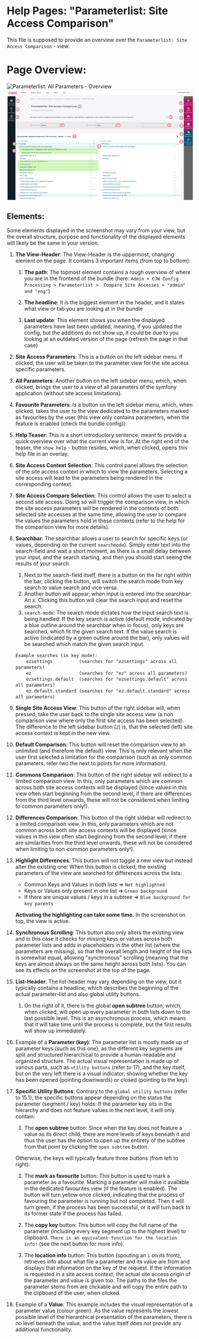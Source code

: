 # Help Pages: "Parameterlist: Site Access Comparison"

This file is supposed to provide an overview over the
`Parameterlist: Site Access Comparison` - view.

# Page Overview:

![Parameterlist: All Parameters - Overview](/bundles/cjwconfigprocessor/assets/images/param_view_site_access_compare_help.png)
![Parameterlist: All Parameters - Overview for Markdown](../../public/assets/images/param_view_site_access_compare_help.png)

## Elements:

Some elements displayed in the screenshot may vary from your view, but the overall structure,
purpose and functionality of the displayed elements will likely be the same in your version.

1. **The View-Header**:
   The View-Header is the uppermost, changing element on the page. It contains 3
   important items (from top to bottom):
   <br/>
    1. **The path**: The topmost element contains a rough overview of where you are
       in the frontend of the bundle (here: `Admin > CJW Config Processing > Parameterlist > 
       Compare Site Accesses > "admin" and "eng"`)

    2. **The headline**: It is the biggest element in the header, and it states what view
       or tab you are looking at in the bundle

    3. **Last update**: This element shows you when the displayed parameters have last been updated,
       meaning, if you updated the config, but the additions do not show up, it could be
       due to you looking at an outdated version of the page (refresh the page in that case)

2. **Site Access Parameters**:
   This is a button on the left sidebar menu. If clicked, the user will be taken to the
   parameter view for the site access specific parameters.

3. **All Parameters**:
   Another button on the left sidebar menu, which, when clicked, brings the user to a view
   of all parameters of the symfony application (without site access limitations).

4. **Favourite Parameters**:
   Is a button on the left sidebar menu, which, when clicked, takes the user to the
   view dedicated to the parameters marked as favourites by the user (this view only
   contains parameters, when the feature is enabled (check the bundle config)).

5. **Help Teaser**:
   This is a short introductory sentence, meant to provide a quick overview over what
   the current view is for. At the right end of the teaser, the `show help` - button
   resides, which, when clicked, opens this help file in an overlay.

6. **Site Access Context Selection**:
   This control panel allows the selection of the site access context in which to view the parameters. Selecting
   a site access will lead to the parameters being rendered in the corresponding context.

7. **Site Access Compare Selection**:
   This control allows the user to select a second site access. Doing so will trigger the comparison view,
   in which the site access parameters will be rendered in the contexts of both selected site accesses at the
   same time, allowing the user to compare the values the parameters hold in these contexts (refer to
   the help for the comparison view for more details).

8. **Searchbar**:
   The searchbar allows a user to search for specific keys (or values, depending on the current
   `searchmode`). Simply enter text into the search-field and wait a short moment, as
   there is a small delay between your input, and the search starting, and then you
   should start seeing the results of your search.

    1. Next to the search-field itself, there is a button on the far right within the bar,
       clicking the button, will switch the search mode from key search to value search and vice
       versa.
    2. Another button will appear, when input is entered into the searchbar: An `X`. Clicking
       this button will clear the search input and reset the search.
    3. `search-mode`: The search mode dictates how the input search text is being handled:
       If the key search is active (default mode, indicated by a blue outline around the searchbar when in focus),
       only keys are searched, which fit the given search text. If the value search is active
       (indicated by a green outline around the bar), only values will be searched which match the
       given search input.

    ```
   Example searches (in key mode):
        ezsettings          (searches for "ezsettings" across all parameters)
        ez                  (searches for "ez" across all parameters)
        ezsettings.default  (searches for "ezsettings.default" across all parameters)
        ez.default.standard (searches for "ez.default.standard" across all parameters) 
    ``` 
   
9. **Single Site Access View**:
    This button of the right sidebar will, when pressed, take the user back to the single site access
   view (a non comparison view where only the first site access has been selected). The difference to the
   left sidebar button (`2`) is, that the selected (left) site access context is kept in the new view.
   
10. **Default Comparison**:
    This button will reset the comparison view to an unlimited (and therefore the default) view.
    This is only relevant when the user first selected a limitation for the comparison (such as only
    common parameters, refer two the next to points for more information).
    
11. **Commons Comparison**:
    This button of the right sidebar will redirect to a limited comparison view. In this, only parameters
    which are common across both site access contexts will be displayed (since values in this view often start
    beginning from the second level, if there are differences from the third level onwards, these will not be
    considered when limiting to common parameters only!).
    
12. **Differences Comparison**:
    This button of the right sidebar will redirect to a limited comparison view. In this, only parameters
    which are not common across both site access contexts will be displayed (since values in this view often start
    beginning from the second level, if there are similarities from the third level onwards, these will not be
    considered when limiting to non-common parameters only!).

13. **Highlight Differences**:
    This button will not toggle a new view but instead alter the existing one: When this button is clicked, 
    the existing parameters of the view are searched for differences across the lists:
    
    - Common Keys and Values in both lists => `Not highlighted`
    - Keys or Values only present in one list => `Green background`
    - If there are unique values / keys in a subtree => `Blue background for key parents`

    **Activating the highlighting can take some time.** In the screenshot on top, the
    view is active.
    
14. **Synchronous Scrolling**:
    This button also only alters the existing view and in this case it checks for missing keys or values
    across both parameter lists and adds in placeholders in the other list (where the parameters are missing),
    so that the overall length and height of the lists is somewhat equal, allowing "synchronous" scrolling (meaning
    that the keys are almost always on the same height across both lists). You can see its effects on the screenshot 
    at the top of the page.

15. **List-Header**:
    The list-header may vary depending on the view, but it typically contains a headline,
    which describes the beginning of the actual parameter-list and also global utility buttons.
    
    1. On the right of it, there is the global **open subtree** button, which, when clicked,
       will open up every parameter in both lists down to the last possible level. This
       is an asynchronous process, which means that it will take time until the process is complete,
       but the first results will show up immediately.

16. Example of a **Parameter (key)**:
    The parameter list is mostly made up of parameter keys (such as this one), as the different key
    segments are split and structured hierarchical to provide a human-readable and organized structure.
    The actual visual representation is made up of various parts, such as `utility buttons` (refer to 17),
    and the key itself, but on the very left there is a visual indicator, showing whether the key has been
    opened (pointing downwards) or closed (pointing to the key).

17. **Specific Utility Buttons**:
    Contrary to the `global utility buttons` (refer to 15.1), the specific buttons appear depending on the
    status the parameter (segment / key) holds: If the parameter key sits in the hierarchy and
    does not feature values in the next level, it will only contain:

    1. The **open subtree** button: Since when the key does not feature a value as its direct child,
       there are more levels of keys beneath it and thus the user has the option to open
       up the entirety of the subtree from that point by clicking the `open subtree` button.

    Otherwise, the keys will typically feature three buttons (from left to right):

    1. The **mark as favourite** button: This button is used to mark a parameter as a favourite.
       Marking a parameter will make it available in the dedicated favourites view (if the feature is enabled).
       The button will turn yellow once clicked, indicating that the process of favouring the parameter is running
       but not completed. Then it will turn green, if the process has been successful, or it will turn back to its
       former state if the process has failed.

    2. The **copy key** button: This button will copy the full name of the parameter (including every key segment
       up to the highest level) to clipboard. `There is an equivalent function for the location info!` (see the next
       button for more info).

    3. The **location info** button: This button (spouting an `i` on its front), retrieves info about
       what file a parameter and its value are from and displays that information on the key of the request. If the
       information is requested in a site access context, the actual site access origin of the parameter and value is
       given too. The paths to the files the parameter stems from are clickable and will copy the entire path
       to the clipboard of the user, when clicked.

18. Example of a **Value**:
    This example includes the visual representation of a parameter value (colour green). As the value represents
    the lowest possible level of the hierarchical presentation of the parameters, there is no level beneath the
    value, and the value itself does not provide any additional functionality.

